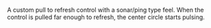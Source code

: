 A custom pull to refresh control with a sonar/ping type feel. When the control is pulled far enough to refresh, the center circle starts pulsing.
